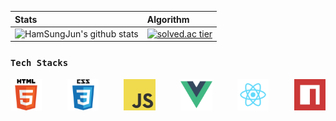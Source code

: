 | Stats | Algorithm |
|:---|:---|
| ![HamSungJun's github stats](https://github-readme-stats.vercel.app/api?username=HamSungJun&show_icons=true)  | [![solved.ac tier](http://mazassumnida.wtf/api/generate_badge?boj=god1857)](https://solved.ac/god1857)  |

### `Tech Stacks`
<p style="width: 100%; display: flex; flex: row wrap; justify-content: space-between;">
    <span style="width: 10%;">
        <img width="100%" src="https://raw.githubusercontent.com/github/explore/80688e429a7d4ef2fca1e82350fe8e3517d3494d/topics/html/html.png">
    </span>
    <span style="width: 10%;">
        <img width="100%" src="https://raw.githubusercontent.com/github/explore/80688e429a7d4ef2fca1e82350fe8e3517d3494d/topics/css/css.png">
    </span>
    <span style="width: 10%;">
        <img width="100%" src="https://raw.githubusercontent.com/github/explore/80688e429a7d4ef2fca1e82350fe8e3517d3494d/topics/javascript/javascript.png">
    </span>
    <span style="width: 10%;">
        <img width="100%" src="https://raw.githubusercontent.com/github/explore/80688e429a7d4ef2fca1e82350fe8e3517d3494d/topics/vue/vue.png">
    </span>
    <span style="width: 10%;">
        <img width="100%" src="https://raw.githubusercontent.com/github/explore/80688e429a7d4ef2fca1e82350fe8e3517d3494d/topics/react/react.png">
    </span>
    <span style="width: 10%;">
        <img width="100%" src="https://raw.githubusercontent.com/github/explore/80688e429a7d4ef2fca1e82350fe8e3517d3494d/topics/npm/npm.png">
    </span>
</p>






